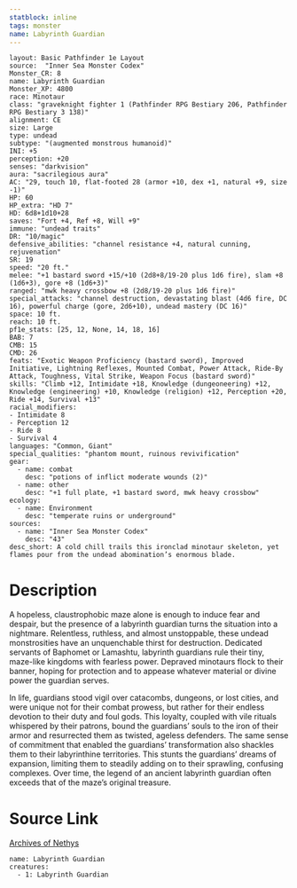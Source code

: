 ```yaml
---
statblock: inline
tags: monster
name: Labyrinth Guardian
---
```

```statblock
layout: Basic Pathfinder 1e Layout
source:  "Inner Sea Monster Codex"
Monster_CR: 8
name: Labyrinth Guardian
Monster_XP: 4800
race: Minotaur
class: "graveknight fighter 1 (Pathfinder RPG Bestiary 206, Pathfinder RPG Bestiary 3 138)"
alignment: CE
size: Large
type: undead
subtype: "(augmented monstrous humanoid)"
INI: +5
perception: +20
senses: "darkvision"
aura: "sacrilegious aura"
AC: "29, touch 10, flat-footed 28 (armor +10, dex +1, natural +9, size -1)"
HP: 60
HP_extra: "HD 7"
HD: 6d8+1d10+28
saves: "Fort +4, Ref +8, Will +9"
immune: "undead traits"
DR: "10/magic"
defensive_abilities: "channel resistance +4, natural cunning, rejuvenation"
SR: 19
speed: "20 ft."
melee: "+1 bastard sword +15/+10 (2d8+8/19-20 plus 1d6 fire), slam +8 (1d6+3), gore +8 (1d6+3)"
ranged: "mwk heavy crossbow +8 (2d8/19-20 plus 1d6 fire)"
special_attacks: "channel destruction, devastating blast (4d6 fire, DC 16), powerful charge (gore, 2d6+10), undead mastery (DC 16)"
space: 10 ft.
reach: 10 ft.
pf1e_stats: [25, 12, None, 14, 18, 16]
BAB: 7
CMB: 15
CMD: 26
feats: "Exotic Weapon Proficiency (bastard sword), Improved Initiative, Lightning Reflexes, Mounted Combat, Power Attack, Ride-By Attack, Toughness, Vital Strike, Weapon Focus (bastard sword)"
skills: "Climb +12, Intimidate +18, Knowledge (dungeoneering) +12, Knowledge (engineering) +10, Knowledge (religion) +12, Perception +20, Ride +14, Survival +13"
racial_modifiers:
- Intimidate 8
- Perception 12
- Ride 8
- Survival 4
languages: "Common, Giant"
special_qualities: "phantom mount, ruinous revivification"
gear:
  - name: combat
    desc: "potions of inflict moderate wounds (2)"
  - name: other
    desc: "+1 full plate, +1 bastard sword, mwk heavy crossbow"
ecology:
  - name: Environment
    desc: "temperate ruins or underground"
sources:
  - name: "Inner Sea Monster Codex"
    desc: "43"
desc_short: A cold chill trails this ironclad minotaur skeleton, yet flames pour from the undead abomination’s enormous blade.
```
# Description
A hopeless, claustrophobic maze alone is enough to induce fear and despair, but the presence of a labyrinth guardian turns the situation into a nightmare. Relentless, ruthless, and almost unstoppable, these undead monstrosities have an unquenchable thirst for destruction. Dedicated servants of Baphomet or Lamashtu, labyrinth guardians rule their tiny, maze-like kingdoms with fearless power. Depraved minotaurs flock to their banner, hoping for protection and to appease whatever material or divine power the guardian serves.

In life, guardians stood vigil over catacombs, dungeons, or lost cities, and were unique not for their combat prowess, but rather for their endless devotion to their duty and foul gods. This loyalty, coupled with vile rituals whispered by their patrons, bound the guardians’ souls to the iron of their armor and resurrected them as twisted, ageless defenders. The same sense of commitment that enabled the guardians’ transformation also shackles them to their labyrinthine territories. This stunts the guardians’ dreams of expansion, limiting them to steadily adding on to their sprawling, confusing complexes. Over time, the legend of an ancient labyrinth guardian often exceeds that of the maze’s original treasure.
# Source Link
[Archives of Nethys](https://aonprd.com/MonsterDisplay.aspx?ItemName=Labyrinth%20Guardian)
```encounter-table
name: Labyrinth Guardian
creatures:
  - 1: Labyrinth Guardian
```
